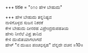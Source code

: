+++
title = "೦೧೦ ಹೇಳ ಬೇಹುದು"

+++
ಹೇಳ ಬೇಹುದು ತನ್ನನಿಷ್ಟವ  
ನಾಳಿಗೊಳ್ಳದ ಸುಜನ ನಿಕರಕೆ  
ಕೇಳ ಬೇಹುದು ದೀನರಹ ವಿಪ್ರೇಂದ್ರರುಪಹತಿಯ   
ಹೇಳು ನೀನೆಲೆ ವಿಪ್ರ ತಾನಿದ  
ಕೇಳಿ ದುಃಖಿತಯಾಗಲಾಗದೆ  
ಹೇಳ್ "ನ ದುಃಖಂ ಪಂಚಭಿಸ್ಸಹ" ವೆನ್ನದೇ ವಚನ     ॥10॥